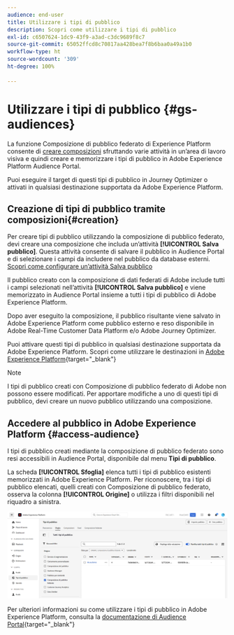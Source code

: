 ```yaml
---
audience: end-user
title: Utilizzare i tipi di pubblico
description: Scopri come utilizzare i tipi di pubblico
exl-id: c6507624-1dc9-43f9-a3ad-c3dc9689f8c7
source-git-commit: 65052ffcd8c70817aa428bea7f8b6baa0a49a1b0
workflow-type: ht
source-wordcount: '309'
ht-degree: 100%

---
```


# Utilizzare i tipi di pubblico {#gs-audiences}

La funzione Composizione di pubblico federato di Experience Platform consente di [creare composizioni](../compositions/gs-compositions.md) sfruttando varie attività in un’area di lavoro visiva e quindi creare e memorizzare i tipi di pubblico in Adobe Experience Platform Audience Portal.

Puoi eseguire il target di questi tipi di pubblico in Journey Optimizer o attivati in qualsiasi destinazione supportata da Adobe Experience Platform.

## Creazione di tipi di pubblico tramite composizioni{#creation}

Per creare tipi di pubblico utilizzando la composizione di pubblico federato, devi creare una composizione che includa un’attività **[!UICONTROL Salva pubblico]**. Questa attività consente di salvare il pubblico in Audience Portal e di selezionare i campi da includere nel pubblico da database esterni. [Scopri come configurare un’attività Salva pubblico](../compositions/activities/save-audience.md)

Il pubblico creato con la composizione di dati federati di Adobe include tutti i campi selezionati nell’attività **[!UICONTROL Salva pubblico]** e viene memorizzato in Audience Portal insieme a tutti i tipi di pubblico di Adobe Experience Platform.

Dopo aver eseguito la composizione, il pubblico risultante viene salvato in Adobe Experience Platform come pubblico esterno e reso disponibile in Adobe Real-Time Customer Data Platform e/o Adobe Journey Optimizer.

Puoi attivare questi tipi di pubblico in qualsiasi destinazione supportata da Adobe Experience Platform. Scopri come utilizzare le destinazioni in [Adobe Experience Platform](https://experienceleague.adobe.com/it/docs/experience-platform/destinations/home){target="_blank"}

>[!NOTE]
>
>I tipi di pubblico creati con Composizione di pubblico federato di Adobe non possono essere modificati. Per apportare modifiche a uno di questi tipi di pubblico, devi creare un nuovo pubblico utilizzando una composizione.

## Accedere al pubblico in Adobe Experience Platform {#access-audience}

I tipi di pubblico creati mediante la composizione di pubblico federato sono resi accessibili in Audience Portal, disponibile dal menu **Tipi di pubblico**.

La scheda **[!UICONTROL Sfoglia]** elenca tutti i tipi di pubblico esistenti memorizzati in Adobe Experience Platform. Per riconoscere, tra i tipi di pubblico elencati, quelli creati con Composizione di pubblico federato, osserva la colonna **[!UICONTROL Origine]** o utilizza i filtri disponibili nel riquadro a sinistra.

![](assets/audiences-list.png)

Per ulteriori informazioni su come utilizzare i tipi di pubblico in Adobe Experience Platform, consulta la [documentazione di Audience Portal](https://experienceleague.adobe.com/it/docs/experience-platform/segmentation/ui/audience-portal){target="_blank"}

<!-- add link to this donc once published: https://jira.corp.adobe.com/browse/PLAT-198674-->
